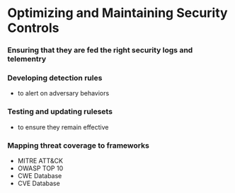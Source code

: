 # Optimizing and Maintaining Security Controls
### Ensuring that they are fed the right security logs and telementry
### Developing detection rules
  - to alert on adversary behaviors

### Testing and updating rulesets
  - to ensure they remain effective

### Mapping threat coverage to frameworks
  - MITRE ATT&CK
  - OWASP TOP 10
  - CWE Database
  - CVE Database
